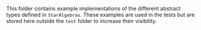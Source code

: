 This folder contains example implementations of the different abstract types defined in `StarAlgebras`.
These examples are used in the tests but are stored here outside the `test` folder to increase their visibility.